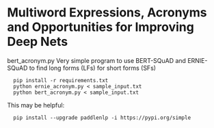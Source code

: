 # Multiword Expressions, Acronyms and Opportunities for Improving Deep Nets


bert_acronym.py
Very simple program to use BERT-SQuAD and ERNIE-SQuAD to find long forms (LFs) for short forms (SFs)
```shell 
  pip install -r requirements.txt
  python ernie_acronym.py < sample_input.txt
  python bert_acronym.py < sample_input.txt
```
This may be helpful:
```shell
  pip install --upgrade paddlenlp -i https://pypi.org/simple
  ```
